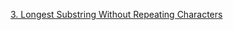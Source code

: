 [3. Longest Substring Without Repeating Characters](https://leetcode.com/problems/longest-substring-without-repeating-characters/)
